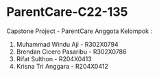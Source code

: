 # ParentCare-C22-135
Capstone Project - ParentCare
Anggota Kelompok :
1. Muhammad Windu Aji - R302X0794
2. Brendan Cicero Pasaribu - R302X0786
3. Rifat Sulthon - R204X0413
4. Krisna Tri Anggara - R204X0412
